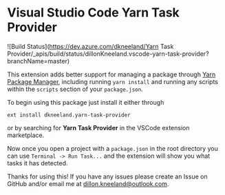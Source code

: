 
# Visual Studio Code Yarn Task Provider

![Build Status](https://dev.azure.com/dkneeland/Yarn Task Provider/_apis/build/status/dillonKneeland.vscode-yarn-task-provider?branchName=master)

This extension adds better support for managing a package through [Yarn Package Manager][1], including running `yarn install` and running any scripts within the `scripts` section of your `package.json`.

To begin using this package just install it either through
``` shell
ext install dkneeland.yarn-task-provider
```

or by searching for **Yarn Task Provider** in the VSCode extension marketplace.

Now once you open a project with a `package.json` in the root directory you can use `Terminal -> Run Task...` and the extension will show you what tasks it has detected.

Thanks for using this! If you have any issues please create an Issue on GitHub and/or email me at dillon.kneeland@outlook.com.

[1]: https://yarnpkg.com/en/